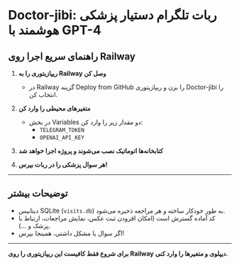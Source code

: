 # Doctor-jibi: ربات تلگرام دستیار پزشکی هوشمند با GPT-4

## راهنمای سریع اجرا روی Railway

1. **ریپازیتوری را به Railway وصل کن**  
   - در Railway گزینه Deploy from GitHub را بزن و ریپازیتوری Doctor-jibi را انتخاب کن.

2. **متغیرهای محیطی را وارد کن**
   - در بخش Variables دو مقدار زیر را وارد کن:
     - `TELEGRAM_TOKEN`
     - `OPENAI_API_KEY`

3. **کتابخانه‌ها اتوماتیک نصب می‌شوند و پروژه اجرا خواهد شد**

4. **هر سوال پزشکی را در ربات بپرس!**

---

## توضیحات بیشتر

- دیتابیس SQLite (`visits.db`) به طور خودکار ساخته و هر مراجعه ذخیره می‌شود.
- کد آماده گسترش است (امکان افزودن ثبت عکس، نمایش مراجعات، ارتباط با پزشک و ...).
- اگر سوال یا مشکل داشتی، همینجا بپرس!

---

**برای شروع فقط کافیست این ریپازیتوری را روی Railway دیپلوی و متغیرها را وارد کنی.**